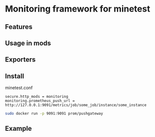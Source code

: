 
# Monitoring framework for minetest

## Features

## Usage in mods

## Exporters

## Install

minetest.conf
```
secure.http_mods = monitoring
monitoring.prometheus_push_url = http://127.0.0.1:9091/metrics/job/some_job/instance/some_instance
```

```bash
sudo docker run -p 9091:9091 prom/pushgateway
```

## Example
